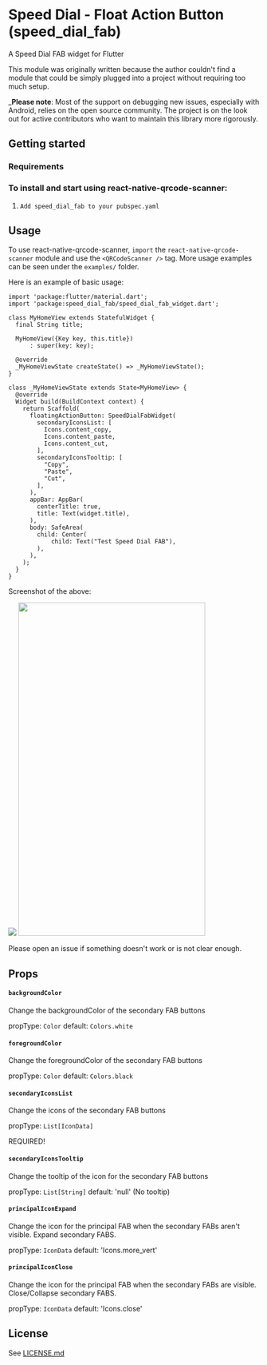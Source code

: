 # Speed Dial - Float Action Button (speed_dial_fab)

A Speed Dial FAB widget for Flutter

This module was originally written because the author couldn't find a module that could be simply plugged into a project without requiring too much setup.

_**Please note**: Most of the support on debugging new issues, especially with Android, relies on the open source community. The project is on the look out for active contributors who want to maintain this library more rigorously.

## Getting started

### Requirements
### To install and start using react-native-qrcode-scanner:

1. `Add speed_dial_fab to your pubspec.yaml`
## Usage

To use react-native-qrcode-scanner, `import` the `react-native-qrcode-scanner` module and use the `<QRCodeScanner />` tag. More usage examples can be seen under the `examples/` folder.

Here is an example of basic usage:

```
import 'package:flutter/material.dart';
import 'package:speed_dial_fab/speed_dial_fab_widget.dart';

class MyHomeView extends StatefulWidget {
  final String title;
  
  MyHomeView({Key key, this.title})
      : super(key: key);

  @override
  _MyHomeViewState createState() => _MyHomeViewState();
}

class _MyHomeViewState extends State<MyHomeView> {
  @override
  Widget build(BuildContext context) {
    return Scaffold(
      floatingActionButton: SpeedDialFabWidget(
        secondaryIconsList: [
          Icons.content_copy,
          Icons.content_paste,
          Icons.content_cut,
        ],
        secondaryIconsTooltip: [
          "Copy",
          "Paste",
          "Cut",
        ],
      ),
      appBar: AppBar(
        centerTitle: true,
        title: Text(widget.title),
      ),
      body: SafeArea(
        child: Center(
            child: Text("Test Speed Dial FAB"),
        ),
      ),
    );
  }
}

```

Screenshot of the above:

![](/https://i.imgur.com/weziv3c.png)
<img src="https://i.imgur.com/weziv3c.png"  width="375" height="667">

Please open an issue if something doesn't work or is not clear enough.

## Props

#### `backgroundColor`

Change the backgroundColor of the secondary FAB buttons

propType: `Color`
default: `Colors.white`

#### `foregroundColor`

Change the foregroundColor of the secondary FAB buttons

propType: `Color`
default: `Colors.black`

#### `secondaryIconsList`

Change the icons of the secondary FAB buttons

propType: `List[IconData]`

REQUIRED!

#### `secondaryIconsTooltip`

Change the tooltip of the icon for the secondary FAB buttons

propType: `List[String]`
default: 'null' (No tooltip)

#### `principalIconExpand`

Change the icon for the principal FAB when the secondary FABs aren't visible. Expand secondary FABS.

propType: `IconData`
default: 'Icons.more_vert'

#### `principalIconClose`

Change the icon for the principal FAB when the secondary FABs are visible. Close/Collapse secondary FABS.

propType: `IconData`
default: 'Icons.close'

## License

See [LICENSE.md](LICENSE.md)